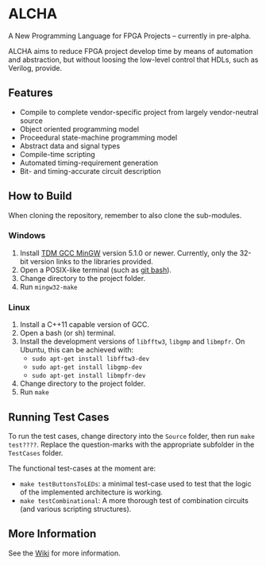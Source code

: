 # ALCHA

A New Programming Language for FPGA Projects &ndash; currently in pre-alpha.

ALCHA aims to reduce FPGA project develop time by means of automation and abstraction,
but without loosing the low-level control that HDLs, such as Verilog, provide.

## Features

- Compile to complete vendor-specific project from largely vendor-neutral source
- Object oriented programming model
- Proceedural state-machine programming model
- Abstract data and signal types
- Compile-time scripting
- Automated timing-requirement generation
- Bit- and timing-accurate circuit description

## How to Build

When cloning the repository, remember to also clone the sub-modules.

### Windows

1. Install [TDM GCC MinGW](http://tdm-gcc.tdragon.net/) version 5.1.0 or newer.  Currently, only the 32-bit version links to the libraries provided.
1. Open a POSIX-like terminal (such as [git bash](https://git-scm.com/)).
1. Change directory to the project folder.
1. Run `mingw32-make`

### Linux

1. Install a C++11 capable version of GCC.
1. Open a bash (or sh) terminal.
1. Install the development versions of `libfftw3`, `libgmp` and `libmpfr`.  On Ubuntu, this can be achieved with:
    - `sudo apt-get install libfftw3-dev`
    - `sudo apt-get install libgmp-dev`
    - `sudo apt-get install libmpfr-dev`
1. Change directory to the project folder.
1. Run `make`

## Running Test Cases

To run the test cases, change directory into the `Source` folder, then run `make test????`.  Replace the question-marks with the appropriate subfolder in the `TestCases` folder.

The functional test-cases at the moment are:

- `make testButtonsToLEDs`: a minimal test-case used to test that the logic of the implemented architecture is working.
- `make testCombinational`: A more thorough test of combination circuits (and various scripting structures).

## More Information

See the [Wiki](https://sourceforge.net/p/alcha/wiki) for more information.


